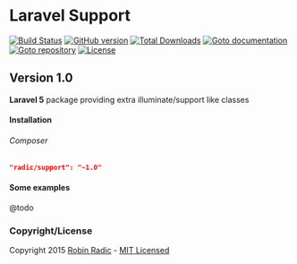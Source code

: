 Laravel Support
===================================

[![Build Status](https://travis-ci.org/RobinRadic/support.svg?branch=master)](https://travis-ci.org/RobinRadic/support)
[![GitHub version](https://badge.fury.io/gh/robinradic%2Fsupport.svg)](http://badge.fury.io/gh/robinradic%2Fsupport)
[![Total Downloads](https://poser.pugx.org/radic/support/downloads.svg)](https://packagist.org/packages/radic/support)
[![Goto documentation](http://img.shields.io/badge/goto-documentation-orange.svg)](http://docs.radic.nl/support)
[![Goto repository](http://img.shields.io/badge/goto-repository-orange.svg)](https://github.com/robinradic/support)
[![License](http://img.shields.io/badge/license-MIT-blue.svg)](http://radic.mit-license.org)

Version 1.0
-----------

**Laravel 5** package providing extra illuminate/support like classes 

#### Installation  
###### Composer
```JSON
"radic/support": "~1.0"
```


#### Some examples
@todo

### Copyright/License
Copyright 2015 [Robin Radic](https://github.com/RobinRadic) - [MIT Licensed](http://radic.mit-license.org) 

